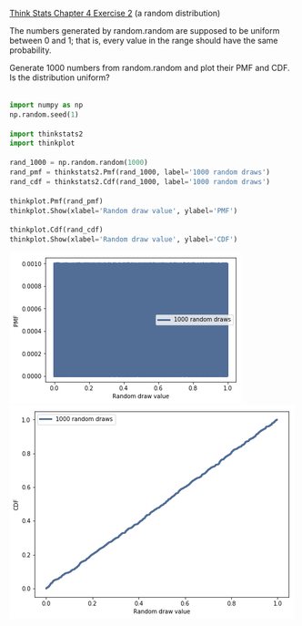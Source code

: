 [Think Stats Chapter 4 Exercise 2](http://greenteapress.com/thinkstats2/html/thinkstats2005.html#toc41) (a random distribution)

The numbers generated by random.random are supposed to be uniform between 0 and 1; that is, every value in the range should have the same probability.

Generate 1000 numbers from random.random and plot their PMF and CDF. Is the distribution uniform?


```python

import numpy as np
np.random.seed(1)

import thinkstats2
import thinkplot

rand_1000 = np.random.random(1000)
rand_pmf = thinkstats2.Pmf(rand_1000, label='1000 random draws')
rand_cdf = thinkstats2.Cdf(rand_1000, label='1000 random draws')

thinkplot.Pmf(rand_pmf)
thinkplot.Show(xlabel='Random draw value', ylabel='PMF')

thinkplot.Cdf(rand_cdf)
thinkplot.Show(xlabel='Random draw value', ylabel='CDF')

```

![png](pmf4_2.png)
![png](cdf4_2.png)
